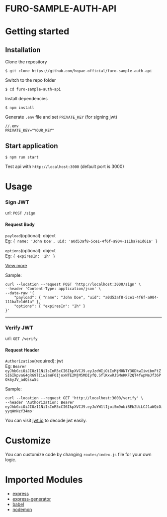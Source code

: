 # FURO-SAMPLE-AUTH-API

# Getting started

## Installation

Clone the repository
```
$ git clone https://github.com/hopae-official/furo-sample-auth-api
```
Switch to the repo folder
```
$ cd furo-sample-auth-api
```
Install dependencies
```
$ npm install
```
Generate `.env` file and set `PRIVATE_KEY` (for signing jwt)
```
//.env
PRIVATE_KEY="YOUR_KEY"
```

## Start application
```
$ npm run start
```
Test api with `http://localhost:3000` (default port is 3000)

# Usage
### Sign JWT

url: `POST /sign`

#### Request Body

`payload`(optional): object  
Eg: `{ name: 'John Doe', uid: 'a0d53af8-5ce1-4f6f-a904-111ba7e1d61a' }`  

`options`(optional): object  
Eg: `{ expiresIn: '2h' }`

[View more](https://github.com/auth0/node-jsonwebtoken#jwtsignpayload-secretorprivatekey-options-callback)

Sample:
```
curl --location --request POST 'http://localhost:3000/sign' \
--header 'Content-Type: application/json' \
--data-raw '{
    "payload": { "name": "John Doe", "uid": "a0d53af8-5ce1-4f6f-a904-111ba7e1d61a" },
    "options": { "expiresIn": "2h" }
}'
```
---
### Verify JWT

url: `GET /verify`

#### Request Header

`Authorization`(required): jwt  
Eg: `Bearer eyJhbGciOiJIUzI1NiIsInR5cCI6IkpXVCJ9.eyJzdWIiOiIxMjM0NTY3ODkwIiwibmFtZSI6IkpvaG4gRG9lIiwiaWF0IjoxNTE2MjM5MDIyfQ.SflKxwRJSMeKKF2QT4fwpMeJf36POk6yJV_adQssw5c`

Sample:
```
curl --location --request GET 'http://localhost:3000/verify' \
--header 'Authorization: Bearer eyJhbGciOiJIUzI1NiIsInR5cCI6IkpXVCJ9.eyJuYW1lIjoiSm9obiBEb2UiLCJ1aWQiOiJhMGQ1M2FmOC01Y2UxLTRmNmYtYTkwNC0xMTFiYTdlMWQ2MWEiLCJpYXQiOjE2NjY2MDU1NzcsImV4cCI6MTY2NjYxMjc3N30.iGFNrFDcP_i8wvrnQBa8Rc0gLSbrgK-yyqWnNzY34mo'
```

You can visit [jwt.io](https://jwt.io/) to decode jwt easily.

# Customize
You can customize code by changing `routes/index.js` file for your own logic.

# Imported Modules
- [express](https://expressjs.com/ko/)
- [express-generator](https://expressjs.com/ko/starter/generator.html)
- [babel](https://babeljs.io/)
- [nodemon](https://nodemon.io/)